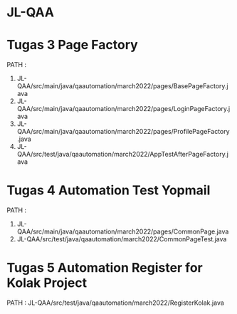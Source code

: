 # JL-QAA

# Tugas 3 Page Factory

PATH :
1. JL-QAA/src/main/java/qaautomation/march2022/pages/BasePageFactory.java
2. JL-QAA/src/main/java/qaautomation/march2022/pages/LoginPageFactory.java
3. JL-QAA/src/main/java/qaautomation/march2022/pages/ProfilePageFactory.java
4. JL-QAA/src/test/java/qaautomation/march2022/AppTestAfterPageFactory.java

# Tugas 4 Automation Test Yopmail

PATH : 
1. JL-QAA/src/main/java/qaautomation/march2022/pages/CommonPage.java
2. JL-QAA/src/test/java/qaautomation/march2022/CommonPageTest.java

# Tugas 5 Automation Register for Kolak Project

PATH : JL-QAA/src/test/java/qaautomation/march2022/RegisterKolak.java
